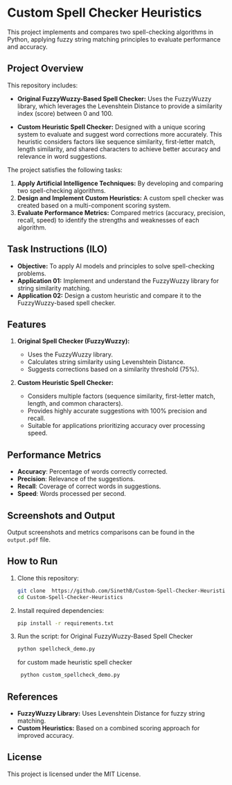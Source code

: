 # Custom Spell Checker Heuristics

This project implements and compares two spell-checking algorithms in Python, applying fuzzy string matching principles to evaluate performance and accuracy.

## Project Overview

This repository includes:
- **Original FuzzyWuzzy-Based Spell Checker:**
  Uses the FuzzyWuzzy library, which leverages the Levenshtein Distance to provide a similarity index (score) between 0 and 100.
  
- **Custom Heuristic Spell Checker:**
  Designed with a unique scoring system to evaluate and suggest word corrections more accurately. This heuristic considers factors like sequence similarity, first-letter match, length similarity, and shared characters to achieve better accuracy and relevance in word suggestions.

The project satisfies the following tasks:
1. **Apply Artificial Intelligence Techniques:** By developing and comparing two spell-checking algorithms.
2. **Design and Implement Custom Heuristics:** A custom spell checker was created based on a multi-component scoring system.
3. **Evaluate Performance Metrics:** Compared metrics (accuracy, precision, recall, speed) to identify the strengths and weaknesses of each algorithm.

## Task Instructions (ILO)
- **Objective:** To apply AI models and principles to solve spell-checking problems.
- **Application 01:** Implement and understand the FuzzyWuzzy library for string similarity matching.
- **Application 02:** Design a custom heuristic and compare it to the FuzzyWuzzy-based spell checker.

## Features
1. **Original Spell Checker (FuzzyWuzzy):**
   - Uses the FuzzyWuzzy library.
   - Calculates string similarity using Levenshtein Distance.
   - Suggests corrections based on a similarity threshold (75%).

2. **Custom Heuristic Spell Checker:**
   - Considers multiple factors (sequence similarity, first-letter match, length, and common characters).
   - Provides highly accurate suggestions with 100% precision and recall.
   - Suitable for applications prioritizing accuracy over processing speed.

## Performance Metrics
- **Accuracy**: Percentage of words correctly corrected.
- **Precision**: Relevance of the suggestions.
- **Recall**: Coverage of correct words in suggestions.
- **Speed**: Words processed per second.

## Screenshots and Output
Output screenshots and metrics comparisons can be found in the `output.pdf` file.

## How to Run
1. Clone this repository:
    ```bash
    git clone  https://github.com/SinethB/Custom-Spell-Checker-Heuristics.git
    cd Custom-Spell-Checker-Heuristics
    ```

2. Install required dependencies:
    ```bash
    pip install -r requirements.txt
    ```

3. Run the script:
    for Original FuzzyWuzzy-Based Spell Checker
    ```bash
    python spellcheck_demo.py
    ```
    for custom made heuristic spell checker
   ```bash
    python custom_spellcheck_demo.py
    ```

## References
- **FuzzyWuzzy Library:** Uses Levenshtein Distance for fuzzy string matching.
- **Custom Heuristics:** Based on a combined scoring approach for improved accuracy.

## License
This project is licensed under the MIT License.
